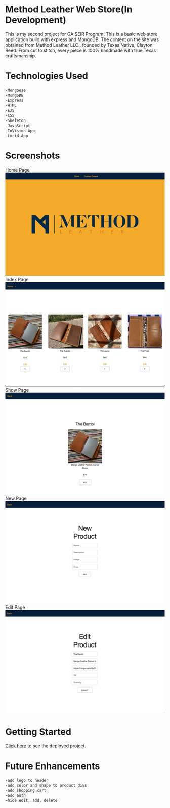 # Method Leather Web Store(In Development)
This is my second project for GA SEIR Program. This is a basic web store application build with express and MongoDB. The content on the site was obtained from Method Leather LLC., founded by Texas Native, Clayton Reed. From cut to stitch, every piece is 100% handmade with true Texas craftsmanship. 

# Technologies Used
    -Mongoose
    -MongoDB
    -Express
    -HTML
    -EJS
    -CSS
    -Skeleton
    -JavaScript
    -InVision App
    -Lucid App

# Screenshots

Home Page
![Home Page](./Images/Zp01SG4.png)
Index Page
![Index Page](./Images/py6sSXv.png)
Show Page
![Show Page](./Images/0f6gOkc.png)
New Page
![New Page](./Images/KM4kJy5.png)
Edit Page
![Edit Page](./Images/zorRhQp.png)

# Getting Started
[Click here](https://protected-eyrie-89367.herokuapp.com/home) to see the deployed project. 


# Future Enhancements

    -add logo to header
    -add color and shape to product divs
    -add shopping cart
    =add auth
    =hide edit, add, delete
